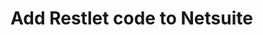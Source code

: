 # Add Restlet code to Netsuite



<figure><img src="../../.gitbook/assets/_D__pcm_payme_Help20suite20to20invoice%20pdf.html.png" alt=""><figcaption></figcaption></figure>
